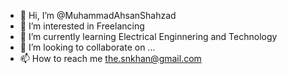 - 👋 Hi, I’m @MuhammadAhsanShahzad
- 👀 I’m interested in Freelancing
- 🌱 I’m currently learning Electrical Enginnering and Technology
- 💞️ I’m looking to collaborate on ...
- 📫 How to reach me the.snkhan@gmail.com
<!---
MuhammadAhsanShahzad/MuhammadAhsanShahzad is a ✨ special ✨ repository because its `README.md` (this file) appears on your GitHub profile.
You can click the Preview link to take a look at your changes.
--->
